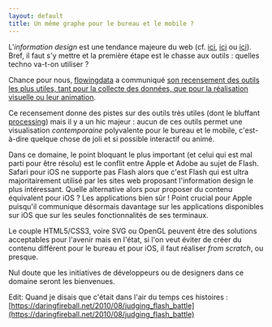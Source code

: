 ```yaml
---
layout: default
title: Un même graphe pour le bureau et le mobile ?
---
```


L’_information design_ est une tendance majeure du web (cf.
[ici](http://www.fleshmap.com/), [ici](http://nmap.org/favicon/) ou
[ici](http://flowingdata.com/2010/08/24/election-night-in-australia-relived/)).
Bref, il faut s'y mettre et la première étape est le chasse aux outils : quelles
techno va-t-on utiliser ?

Chance pour nous, [flowingdata][flowingdata] a communiqué [son recensement des
outils les plus utiles, tant pour la collecte des données, que pour la
réalisation visuelle ou leur animation][tools].

Ce recensement donne des pistes sur des outils très utiles (dont le bluffant
[processing][processing]) mais il y a un hic majeur : aucun de ces outils permet
une visualisation _contemporaine_ polyvalente pour le bureau et le mobile,
c'est-à-dire quelque chose de joli et si possible interactif ou animé.

Dans ce domaine, le point bloquant le plus important (et celui qui est mal parti
pour être résolu) est le conflit entre Apple et Adobe au sujet de Flash. Safari
pour iOS ne supporte pas Flash alors que c'est Flash qui est ultra
majoritairement utilisé par les sites web proposant l'information design le plus
intéressant. Quelle alternative alors pour proposer du contenu équivalent pour
iOS ? Les applications bien sûr ! Point crucial pour Apple puisqu'il communique
désormais davantage sur les applications disponibles sur iOS que sur les seules
fonctionnalités de ses terminaux.

Le couple HTML5/CSS3, voire SVG ou OpenGL peuvent être des solutions acceptables
pour l'avenir mais en l'état, si l'on veut éviter de créer du contenu différent
pour le bureau et pour iOS, il faut réaliser _from scratch_, ou presque.

Nul doute que les initiatives de développeurs ou de designers dans ce domaine
seront les bienvenues.

Edit: Quand je disais que c'était dans l'air du temps ces histoires :
[https://daringfireball.net/2010/08/judging_flash_battle](https://daringfireball.net/2010/08/judging_flash_battle)

[flowingdata]: http://flowingdata.com/
[processing]: https://processing.org/
[tools]:
  http://flowingdata.com/2008/10/20/40-essential-tools-and-resources-to-visualize-data/
